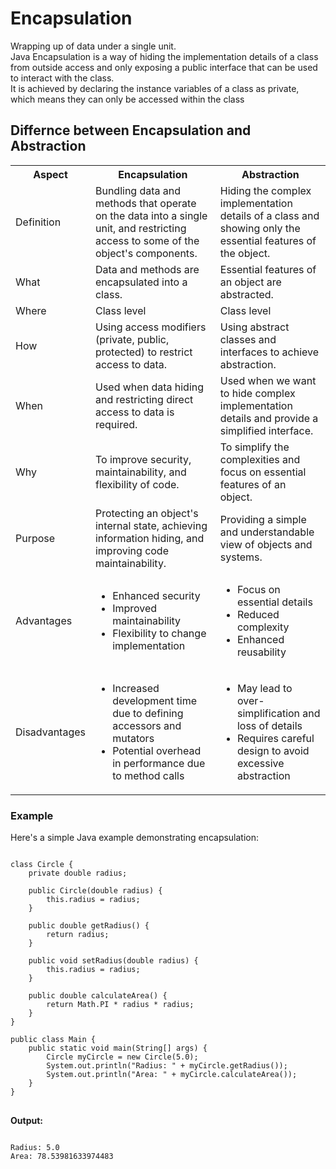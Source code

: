 <h1>Encapsulation</h2>
Wrapping up of data under a single unit.<br>
Java Encapsulation is a way of hiding the implementation details of a class from outside access and only exposing a public interface that can be used to interact with the class.<br>
It is achieved by declaring the instance variables of a class as private, which means they can only be accessed within the class<br>
<h2>Differnce between Encapsulation and Abstraction</h2>
<table>
    <tr>
        <th>Aspect</th>
        <th>Encapsulation</th>
        <th>Abstraction</th>
    </tr>
    <tr>
        <td>Definition</td>
        <td>Bundling data and methods that operate on the data into a single unit, and restricting access to some of the object's components.</td>
        <td>Hiding the complex implementation details of a class and showing only the essential features of the object.</td>
    </tr>
    <tr>
        <td>What</td>
        <td>Data and methods are encapsulated into a class.</td>
        <td>Essential features of an object are abstracted.</td>
    </tr>
    <tr>
        <td>Where</td>
        <td>Class level</td>
        <td>Class level</td>
    </tr>
    <tr>
        <td>How</td>
        <td>Using access modifiers (private, public, protected) to restrict access to data.</td>
        <td>Using abstract classes and interfaces to achieve abstraction.</td>
    </tr>
    <tr>
        <td>When</td>
        <td>Used when data hiding and restricting direct access to data is required.</td>
        <td>Used when we want to hide complex implementation details and provide a simplified interface.</td>
    </tr>
    <tr>
        <td>Why</td>
        <td>To improve security, maintainability, and flexibility of code.</td>
        <td>To simplify the complexities and focus on essential features of an object.</td>
    </tr>
    <tr>
        <td>Purpose</td>
        <td>Protecting an object's internal state, achieving information hiding, and improving code maintainability.</td>
        <td>Providing a simple and understandable view of objects and systems.</td>
    </tr>
    <tr>
        <td>Advantages</td>
        <td>
            <ul>
                <li>Enhanced security</li>
                <li>Improved maintainability</li>
                <li>Flexibility to change implementation</li>
            </ul>
        </td>
        <td>
            <ul>
                <li>Focus on essential details</li>
                <li>Reduced complexity</li>
                <li>Enhanced reusability</li>
            </ul>
        </td>
    </tr>
    <tr>
        <td>Disadvantages</td>
        <td>
            <ul>
                <li>Increased development time due to defining accessors and mutators</li>
                <li>Potential overhead in performance due to method calls</li>
            </ul>
        </td>
        <td>
            <ul>
                <li>May lead to over-simplification and loss of details</li>
                <li>Requires careful design to avoid excessive abstraction</li>
            </ul>
        </td>
    </tr>
</table>

<h3>Example</h3>

<p>Here's a simple Java example demonstrating encapsulation:</p>

<pre>
<code>
class Circle {
    private double radius;

    public Circle(double radius) {
        this.radius = radius;
    }

    public double getRadius() {
        return radius;
    }

    public void setRadius(double radius) {
        this.radius = radius;
    }

    public double calculateArea() {
        return Math.PI * radius * radius;
    }
}

public class Main {
    public static void main(String[] args) {
        Circle myCircle = new Circle(5.0);
        System.out.println("Radius: " + myCircle.getRadius());
        System.out.println("Area: " + myCircle.calculateArea());
    }
}
</code>
</pre>

<p><strong>Output:</strong></p>
<pre>
<code>
Radius: 5.0
Area: 78.53981633974483
</code>
</pre>



